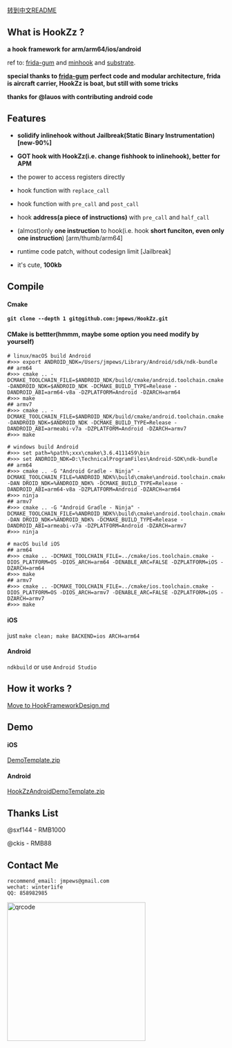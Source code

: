 [转到中文README](README_zh-cn.md)

## What is HookZz ?

**a hook framework for arm/arm64/ios/android**

ref to: [frida-gum](https://github.com/frida/frida-gum) and [minhook](https://github.com/TsudaKageyu/minhook) and [substrate](https://github.com/jevinskie/substrate).

**special thanks to [frida-gum](https://github.com/frida/frida-gum) perfect code and modular architecture, frida is aircraft carrier, HookZz is boat, but still with some tricks**

**thanks for @lauos with contributing android code**

## Features

- **solidify inlinehook without Jailbreak(Static Binary Instrumentation) [new-90%]**

- **GOT hook with HookZz(i.e. change fishhook to inlinehook), better for APM**

- the power to access registers directly

- hook function with `replace_call`

- hook function with `pre_call` and `post_call`

- hook **address(a piece of instructions)** with `pre_call` and `half_call`

- (almost)only **one instruction** to hook(i.e. hook **short funciton, even only one instruction**) [arm/thumb/arm64]

- runtime code patch, without codesign limit [Jailbreak]

- it's cute, **100kb**

## Compile

#### Cmake

**`git clone --depth 1 git@github.com:jmpews/HookZz.git`**

#### CMake is bettter(hmmm, maybe some option you need modify by yourself)

```
# linux/macOS build Android
#>>> export ANDROID_NDK=/Users/jmpews/Library/Android/sdk/ndk-bundle
## arm64
#>>> cmake .. -DCMAKE_TOOLCHAIN_FILE=$ANDROID_NDK/build/cmake/android.toolchain.cmake -DANDROID_NDK=$ANDROID_NDK -DCMAKE_BUILD_TYPE=Release -DANDROID_ABI=arm64-v8a -DZPLATFORM=Android -DZARCH=arm64
#>>> make
## armv7
#>>> cmake .. -DCMAKE_TOOLCHAIN_FILE=$ANDROID_NDK/build/cmake/android.toolchain.cmake -DANDROID_NDK=$ANDROID_NDK -DCMAKE_BUILD_TYPE=Release -DANDROID_ABI=armeabi-v7a -DZPLATFORM=Android -DZARCH=armv7
#>>> make

# windows build Android
#>>> set path=%path%;xxx\cmake\3.6.4111459\bin
#>>> set ANDROID_NDK=D:\TechnicalProgramFiles\Android-SDK\ndk-bundle
## arm64
#>>> cmake .. -G "Android Gradle - Ninja" -DCMAKE_TOOLCHAIN_FILE=%ANDROID_NDK%\build\cmake\android.toolchain.cmake -DAN DROID_NDK=%ANDROID_NDK% -DCMAKE_BUILD_TYPE=Release -DANDROID_ABI=arm64-v8a -DZPLATFORM=Android -DZARCH=arm64
#>>> ninja
## armv7
#>>> cmake .. -G "Android Gradle - Ninja" -DCMAKE_TOOLCHAIN_FILE=%ANDROID_NDK%\build\cmake\android.toolchain.cmake -DAN DROID_NDK=%ANDROID_NDK% -DCMAKE_BUILD_TYPE=Release -DANDROID_ABI=armeabi-v7a -DZPLATFORM=Android -DZARCH=armv7
#>>> ninja

# macOS build iOS
## arm64
#>>> cmake .. -DCMAKE_TOOLCHAIN_FILE=../cmake/ios.toolchain.cmake -DIOS_PLATFORM=OS -DIOS_ARCH=arm64 -DENABLE_ARC=FALSE -DZPLATFORM=iOS -DZARCH=arm64
#>>> make
## armv7
#>>> cmake .. -DCMAKE_TOOLCHAIN_FILE=../cmake/ios.toolchain.cmake -DIOS_PLATFORM=OS -DIOS_ARCH=armv7 -DENABLE_ARC=FALSE -DZPLATFORM=iOS -DZARCH=armv7
#>>> make
```

#### iOS

just `make clean; make BACKEND=ios ARCH=arm64`

#### Android

`ndkbuild` or use `Android Studio`

## How it works ?

[Move to HookFrameworkDesign.md](https://github.com/jmpews/HookZz/blob/master/docs/HookFrameworkDesign.md)

## Demo

#### iOS

[DemoTemplate.zip](https://github.com/jmpews/HookZz/blob/master/demo/iOS/DemoTemplate.zip)

#### Android

[HookZzAndroidDemoTemplate.zip](https://github.com/jmpews/HookZz/blob/master/demo/HookZzAndroidDemoTemplate.zip)

## Thanks List

@sxf144 - RMB1000

@ckis - RMB88

## Contact Me

```
recommend_email: jmpews@gmail.com
wechat: winter1ife
QQ: 858982985
```

<img with="320px" height="320px" src="http://ww1.sinaimg.cn/large/a4decaedgy1frev72yg6mj20iq0owabp.jpg" alt="qrcode">
